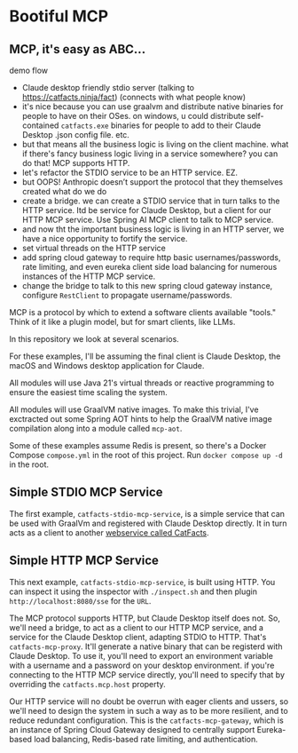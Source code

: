# Bootiful MCP
 
## MCP, it's easy as ABC...

demo flow

- Claude desktop friendly stdio server (talking to https://catfacts.ninja/fact) (connects with what people know)
- it's nice because you can use graalvm and distribute native binaries for people to have on their OSes. on windows, u could distribute self-contained `catfacts.exe` binaries for people to add to their Claude Desktop .json config file. etc.
- but that means all the business logic is living on the client machine. what if there's fancy business logic living in a service somewhere? you can do that! MCP supports HTTP.
- let's refactor the STDIO service to be an HTTP service. EZ.
- but OOPS! Anthropic doesn’t support the protocol that they themselves created what do we do
- create a bridge. we can create a STDIO service that in turn talks to the HTTP service. Itd be  service for Claude Desktop, but a client for our HTTP MCP service. Use Spring AI MCP client to talk to MCP service.
- and now tht the important business logic is living in an HTTP server, we have a nice opportunity to fortify the service.
- set virtual threads on the HTTP service
- add spring cloud gateway to require http basic usernames/passwords, rate limiting, and even eureka client side load balancing for numerous instances of the HTTP MCP service.
- change the bridge to talk to this new spring cloud gateway instance, configure `RestClient` to propagate username/passwords.
















MCP is a protocol by which to extend a software clients available "tools." Think of it like a plugin model, but for smart clients, like LLMs. 

In this repository we look at several scenarios. 

For these examples, I'll be assuming the final client is Claude Desktop, the macOS and Windows desktop application for Claude. 

All modules will use Java 21's virtual threads or reactive programming to ensure the easiest time scaling the system. 

All modules will use GraalVM native images. To make this trivial, I've exctracted out some Spring AOT hints to help the GraalVM native image compilation along into a module called `mcp-aot`. 

Some of these examples assume Redis is present, so there's a Docker Compose `compose.yml` in the root of this project. Run `docker compose up -d ` in the root.

## Simple STDIO MCP Service

The first example, `catfacts-stdio-mcp-service`, is a simple service that can be used with GraalVm and registered with Claude Desktop directly. It in turn acts as a client to another [webservice called CatFacts](https://catfacts.ninja).


## Simple HTTP MCP Service 

This next example, `catfacts-stdio-mcp-service`, is built using HTTP. You can inspect it using the inspector with `./inspect.sh` and then plugin `http://localhost:8080/sse` for the `URL`.

The MCP protocol supports HTTP, but Claude Desktop itself does not. So, we'll need a bridge, to act as a client to our HTTP MCP service, and a service for the Claude Desktop client, adapting STDIO to HTTP. That's `catfacts-mcp-proxy`. It'll generate a native binary that can be registerd with Claude Desktop. To use it, you'll need to export an environment variable with a username and a password on your desktop environment. if you're connecting to the HTTP MCP service directly, you'll need to specify that by overriding the `catfacts.mcp.host` property.

Our HTTP service will no doubt be overrun with eager clients and ussers, so we'll need to design the system in such a way as to be more resilient, and to reduce redundant configuration. This is the `catfacts-mcp-gateway`, which is an instance of Spring Cloud Gateway designed to centrally support Eureka-based load balancing, Redis-based rate limiting, and authentication.

